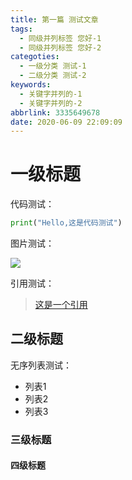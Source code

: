 ```yaml
---
title: 第一篇 测试文章
tags:
  - 同级并列标签 您好-1
  - 同级并列标签 您好-2
categoties:
  - 一级分类 测试-1
  - 二级分类 测试-2
keywords:
  - 关键字并列的-1
  - 关键字并列的-2
abbrlink: 3335649678
date: 2020-06-09 22:09:09
---
```


# 一级标题

代码测试：

```py
print("Hello,这是代码测试")
```

图片测试：

![](https://timgsa.baidu.com/timg?image&quality=80&size=b9999_10000&sec=1591722682124&di=f354cfd155f709ab98764e52de2e8de0&imgtype=0&src=http%3A%2F%2Fimg1.template.cache.wps.cn%2Fwps%2Fcdnwps%2Fupload%2Fofficial%2Ftemplate%2F2013-1-22%2F50fe40e0cce05.png)

引用测试：
>[这是一个引用](https://timgsa.baidu.com/timg?image&quality=80&size=b9999_10000&sec=1591722682124&di=f354cfd155f709ab98764e52de2e8de0&imgtype=0&src=http%3A%2F%2Fimg1.template.cache.wps.cn%2Fwps%2Fcdnwps%2Fupload%2Fofficial%2Ftemplate%2F2013-1-22%2F50fe40e0cce05.png)

## 二级标题

无序列表测试：

- 列表1
- 列表2
- 列表3

### 三级标题

####  四级标题